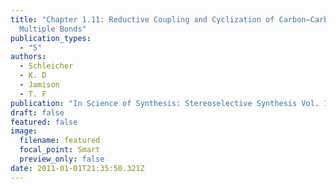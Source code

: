 ```yaml
---
title: "Chapter 1.11: Reductive Coupling and Cyclization of Carbon–Carbon
  Multiple Bonds"
publication_types:
  - "5"
authors:
  - Schleicher
  - K. D
  - Jamison
  - T. F
publication: "In Science of Synthesis: Stereoselective Synthesis Vol. 1"
draft: false
featured: false
image:
  filename: featured
  focal_point: Smart
  preview_only: false
date: 2011-01-01T21:35:50.321Z
---
```

